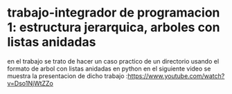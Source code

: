 # trabajo-integrador de programacion 1: estructura jerarquica, arboles con listas anidadas
en el trabajo se trato de hacer un caso practico de un directorio usando el formato de arbol con listas anidadas en python
en el siguiente video se muestra la presentacion de dicho trabajo :https://www.youtube.com/watch?v=Dso1NjWtZZo
